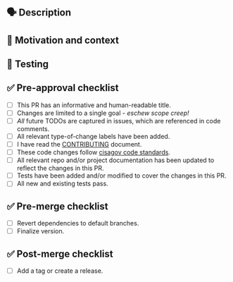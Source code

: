 # <!-- Use the title to describe PR changes in the imperative mood --> #

## 🗣 Description ##

<!-- Describe the "what" of your changes in detail. -->
<!-- To avoid scope creep, limit changes to a single goal. -->

## 💭 Motivation and context ##

<!-- Why is this change required? -->
<!-- What problem does this change solve? How did you solve it? -->
<!-- Mention any related issue(s) here using appropriate keywords such -->
<!-- as "closes" or "resolves" to auto-close them on merge. -->

## 🧪 Testing ##

<!-- How did you test your changes? How could someone else test this PR? -->
<!-- Include details of your testing environment, and the tests you ran to -->
<!-- see how your change affects other areas of the code, etc. -->

<!--
## 📷 Screenshots (if appropriate) ##

Uncomment this section if a screenshot is needed.

-->

## ✅ Pre-approval checklist ##

<!-- Remove any of the following that do not apply. -->
<!-- Draft PRs should have one or more unchecked boxes. -->
<!-- If you're unsure about any of these, don't hesitate to ask. -->
<!-- We're here to help! -->

- [ ] This PR has an informative and human-readable title.
- [ ] Changes are limited to a single goal - _eschew scope creep!_
- [ ] _All_ future TODOs are captured in issues, which are referenced
      in code comments.
- [ ] All relevant type-of-change labels have been added.
- [ ] I have read the [CONTRIBUTING](../blob/develop/CONTRIBUTING.md) document.
- [ ] These code changes follow [cisagov code standards](https://github.com/cisagov/development-guide).
- [ ] All relevant repo and/or project documentation has been updated
      to reflect the changes in this PR.
- [ ] Tests have been added and/or modified to cover the changes in this PR.
- [ ] All new and existing tests pass.

## ✅ Pre-merge checklist ##

<!-- Remove any of the following that do not apply. -->
<!-- These boxes should remain unchecked until the pull request has been approved. -->

- [ ] Revert dependencies to default branches.
- [ ] Finalize version.

## ✅ Post-merge checklist ##

<!-- Remove any of the following that do not apply. -->

- [ ] Add a tag or create a release.
